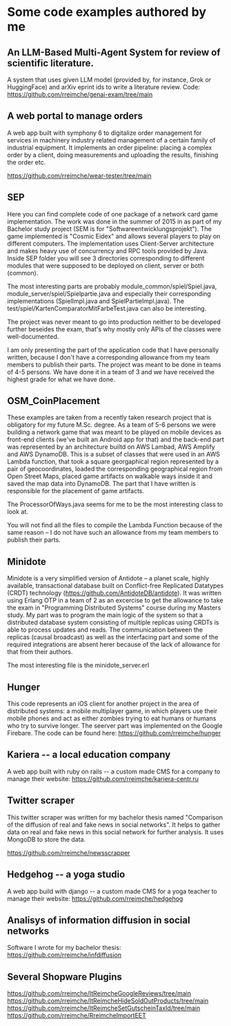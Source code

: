 # Some code examples authored by me

## An LLM-Based Multi-Agent System for review of scientific literature.

A system that uses given LLM model (provided by, for instance, Grok or HuggingFace) and arXiv eprint ids to write a literature review. Code: https://github.com/rreimche/genai-exam/tree/main

## A web portal to manage orders

A web app built with symphony 6 to digitalize order management for services in machinery industry related management of a certain family of industrial equipment. It implements an order pipeline: placing a complex order by a client, doing measurements and uploading the results, finishing the order etc.

https://github.com/rreimche/wear-tester/tree/main

## SEP

Here you can find complete code of one package of a network card game implementation. The work was done in the summer of 2015 in as part of my Bachelor study project (SEM is for "Softwareentwicklungsprojekt"). The game implemented is "Cosmic Eidex" and allows several players to play on different computers. The implementation uses Client-Server architecture and makes heavy use of concurrency and RPC tools provided by Java. Inside SEP folder you will see 3 directories corresponding to different modules that were supposed to be deployed on client, server or both (common).

The most interesting parts are probably module_common/spiel/Spiel.java, module_server/spiel/Spielpartie.java and especially their corresponding implementations (SpielImpl.java and SpielPartieImpl.java). The test/spiel/KartenComparatorMitFarbeTest.java can also be interesting.

The project was never meant to go into production neither to be developed further beseides the exam, that's why mostly only APIs of the classes were well-documented.

I am only presenting the part of the application code that I have personally written, because I don't have a corresponding allowance from my team members to publish their parts. The project was meant to be done in teams of 4-5 persons. We have done it in a team of 3 and we have received the highest grade for what we have done.

## OSM_CoinPlacement

These examples are taken from a recently taken research project that is obligatory for my future M.Sc. degree. As a team of 5-6 persons we were building a network game that was meant to be played on mobile devices as front-end clients (we've built an Android app for that) and the back-end part was represented by an architecture builtd on AWS Lambad, AWS Amplify and AWS DynamoDB. This is a subset of classes that were used in an AWS Lambda function, that took a square georgaphical region represented by a pair of geocoordinates, loaded the corresponding geographical region from Open Street Maps, placed game artifacts on walkable ways inside it and saved the map data into DynamoDB. The part that I have written is responsible for the placement of game artifacts.

The ProcessorOfWays.java seems for me to be the most interesting class to look at.

You will not find all the files to compile the Lambda Function because of the same reason – I do not have such an allowance from my team members to publish their parts.

## Minidote

Minidote is a very simplified version of Antidote – a planet scale, highly available, transactional database built on Conflict-free Replicated Datatypes (CRDT) technology (https://github.com/AntidoteDB/antidote). It was written using Erlang OTP in a team of 2 as an excercise to get the allowance to take the exam in "Programming Distributed Systems" course during my Masters study. My part was to program the main logic of the system so that a distributed database system consisting of multiple replicas using CRDTs is able to process updates and reads. The communication between the replicas (causal broadcast) as well as the interfacing part and some of the required integrations are absent herer because of the lack of allowance for that from their authors.

The most interesting file is the minidote_server.erl

## Hunger

This code represents an iOS client for another project in the area of distributed systems: a mobile multiplayer game, in which players use their mobile phones and act as either zombies trying to eat humans or humans who try to survive longer. The seerver part was implemented on the Google Firebare. The code can be found here: https://github.com/rreimche/hunger

## Kariera -- a local education company

A web app built with ruby on rails -- a custom made CMS for a company to manage their website: https://github.com/rreimche/kariera-centr.ru

## Twitter scraper

This twitter scraper was written for my bachelor thesis named "Comparison of the diffusion of real and fake news in social networks". It helps to gather data on real and fake news in this social network for further analysis. It uses MongoDB to store the data.

https://github.com/rreimche/newsscrapper

## Hedgehog -- a yoga studio

A web app build with django -- a custom made CMS for a yoga teacher to manage their website: https://github.com/rreimche/hedgehog

## Analisys of information diffusion in social networks

Software I wrote for my bachelor thesis: https://github.com/rreimche/infdiffusion

## Several Shopware Plugins

https://github.com/rreimche/ItReimcheGoogleReviews/tree/main
https://github.com/rreimche/ItReimcheHideSoldOutProducts/tree/main
https://github.com/rreimche/ItReimcheSetGutscheinTaxId/tree/main
https://github.com/rreimche/RreimcheImportEET





